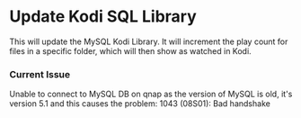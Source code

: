 # Update Kodi SQL Library

This will update the MySQL Kodi Library. It will increment the play count for files in a specific folder, which will then show as watched in Kodi.

### Current Issue

Unable to connect to MySQL DB on qnap as the version of MySQL is old, it's version 5.1 and this causes the problem: 1043 (08S01): Bad handshake